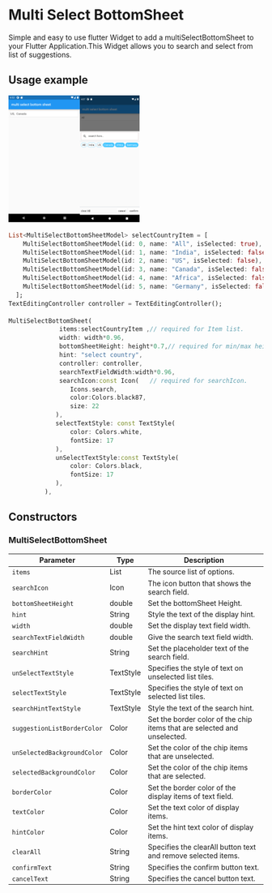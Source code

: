 
# Multi Select BottomSheet

Simple and easy to use flutter Widget to add a multiSelectBottomSheet to your Flutter Application.This Widget allows you to search and select from list of suggestions.

## Usage example

<img src="Screenshot_1662549731.png" height="250" /><img src="Screenshot_1662550046.png" height="250" />

```dart
List<MultiSelectBottomSheetModel> selectCountryItem = [
    MultiSelectBottomSheetModel(id: 0, name: "All", isSelected: true),
    MultiSelectBottomSheetModel(id: 1, name: "India", isSelected: false),
    MultiSelectBottomSheetModel(id: 2, name: "US", isSelected: false),
    MultiSelectBottomSheetModel(id: 3, name: "Canada", isSelected: false),
    MultiSelectBottomSheetModel(id: 4, name: "Africa", isSelected: false),
    MultiSelectBottomSheetModel(id: 5, name: "Germany", isSelected: false),
  ];
TextEditingController controller = TextEditingController();

MultiSelectBottomSheet(
              items:selectCountryItem ,// required for Item list.
              width: width*0.96,
              bottomSheetHeight: height*0.7,// required for min/max height of bottomSheet.
              hint: "select country",
              controller: controller,
              searchTextFieldWidth:width*0.96,
              searchIcon:const Icon(   // required for searchIcon.
                 Icons.search,
                 color:Colors.black87,
                 size: 22
             ),
             selectTextStyle: const TextStyle(
                 color: Colors.white,
                 fontSize: 17
             ),
             unSelectTextStyle:const TextStyle(
                 color: Colors.black,
                 fontSize: 17
             ),
          ),
```

## Constructors

### MultiSelectBottomSheet

| Parameter | Type | Description |
|---|---|---
| `items` | List<MultiSelectBottomSheetModel> | The source list of options. |
| `searchIcon` | Icon | The icon button that shows the search field. |
| `bottomSheetHeight` | double | Set the bottomSheet Height. |
| `hint` | String | Style the text of the display hint. |
| `width` | double | Set the display text field width. |
| `searchTextFieldWidth` | double | Give the search text field width. |
| `searchHint` | String | Set the placeholder text of the search field. |
| `unSelectTextStyle` | TextStyle | Specifies the style of text on unselected list tiles. |
| `selectTextStyle` | TextStyle | Specifies the style of text on selected list tiles. |
| `searchHintTextStyle` | TextStyle | Style the text of the search hint. |
| `suggestionListBorderColor` | Color | Set the border color of the chip items that are selected and unselected. |
| `unSelectedBackgroundColor` | Color | Set the color of the chip items that are unselected. |
| `selectedBackgroundColor` | Color | Set the color of the chip items that are selected. |
| `borderColor` | Color | Set the border color of the display items of text field. |
| `textColor` | Color | Set the text color of display items. |
| `hintColor` | Color | Set the hint text color of display items. |
| `clearAll` | String | Specifies the clearAll button text and remove selected items. |
| `confirmText` | String | Specifies the confirm button text. |
| `cancelText` | String | Specifies the cancel button text. |



